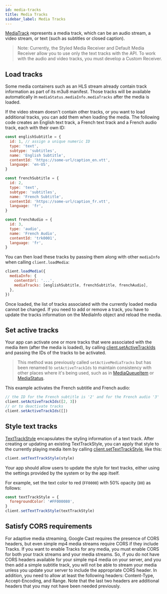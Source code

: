 ```yaml
---
id: media-tracks
title: Media Tracks
sidebar_label: Media Tracks
---
```


[MediaTrack](../api/interfaces/mediatrack) represents a media track, which can be an audio stream, a video stream, or text (such as subtitles or closed caption).

> Note: Currently, the Styled Media Receiver and Default Media Receiver allow you to use only the text tracks with the API. To work with the audio and video tracks, you must develop a Custom Receiver.

## Load tracks

Some media containers such as an HLS stream already contain track information as part of its m3u8 manifest. Those tracks will be available automatically in `mediaStatus.mediaInfo.mediaTracks` after the media is loaded.

If the video stream doesn't contain other tracks, or you want to load additional tracks, you can add them when loading the media. The following code creates an English text track, a French text track and a French audio track, each with their own ID:

```js
const englishSubtitle = {
  id: 1, // assign a unique numeric ID
  type: 'text',
  subtype: 'subtitles',
  name: 'English Subtitle',
  contentId: 'https://some-url/caption_en.vtt',
  language: 'en-US',
}

const frenchSubtitle = {
  id: 2,
  type: 'text',
  subtype: 'subtitles',
  name: 'French Subtitle',
  contentId: 'https://some-url/caption_fr.vtt',
  language: 'fr',
}

const frenchAudio = {
  id: 3,
  type: 'audio',
  name: 'French Audio',
  contentId: 'trk0001',
  language: 'fr',
}
```

You can then load these tracks by passing them along with other `mediaInfo` when calling `client.loadMedia`:

```js
client.loadMedia({
  mediaInfo: {
    contentUrl: '...',
    mediaTracks: [englishSubtitle, frenchSubtitle, frenchAudio],
  },
})
```

Once loaded, the list of tracks associated with the currently loaded media cannot be changed. If you need to add or remove a track, you have to update the tracks information on the MediaInfo object and reload the media.

## Set active tracks

Your app can activate one or more tracks that were associated with the media item (after the media is loaded), by calling [client.setActiveTrackIds](../api/classes/remotemediaclient#setactivetrackids) and passing the IDs of the tracks to be activated.

> This method was previously called `setActiveMediaTracks` but has been renamed to `setActiveTrackIds` to maintain consistency with other places where it's being used, such as in [MediaQueueItem](../api/interfaces/mediaqueueitem#optional-activetrackids) or [MediaStatus](../api/interfaces/mediastatus#optional-activetrackids).

This example activates the French subtitle and French audio:

```js
// the ID for the French subtitle is '2' and for the French audio '3'
client.setActiveTrackIds([2, 3])
// or to deactivate tracks
client.setActiveTrackIds([])
```

## Style text tracks

[TextTrackStyle](../api/interfaces/texttrackstyle) encapsulates the styling information of a text track. After creating or updating an existing TextTrackStyle, you can apply that style to the currently playing media item by calling [client.setTextTrackStyle](../api/classes/remotemediaclient#settexttrackstyle), like this:

```js
client.setTextTrackStyle(style)
```

Your app should allow users to update the style for text tracks, either using the settings provided by the system or by the app itself.

<!-- There is a default style provided, which you can retrieve using:
TODO add as CastContext.getDefaultTextTrackStyle-->

For example, set the text color to red (`FF0000`) with 50% opacity (`80`) as follows:

```js
const textTrackStyle = {
  foregroundColor: '#FF000080',
}
client.setTextTrackStyle(textTrackStyle)
```

<!-- You should register your app to be notified when system-wide closed caption settings are updated. To this end, you need to implement CaptioningManager.CaptioningChangeListener in your app and register this listener by calling:

CaptioningManager.addCaptioningChangeListener(yourChangeListener);

When your app receives a callback that the caption settings have changed, you would then need to extract the new settings and update the style of the text caption for the media that is currently playing by calling [client.setTextTrackStyle](../api/classes/remotemediaclient#settexttrackstyle) and passing in the new style. -->

## Satisfy CORS requirements

For adaptive media streaming, Google Cast requires the presence of CORS headers, but even simple mp4 media streams require CORS if they include Tracks. If you want to enable Tracks for any media, you must enable CORS for both your track streams and your media streams. So, if you do not have CORS headers available for your simple mp4 media on your server, and you then add a simple subtitle track, you will not be able to stream your media unless you update your server to include the appropriate CORS header. In addition, you need to allow at least the following headers: Content-Type, Accept-Encoding, and Range. Note that the last two headers are additional headers that you may not have been needed previously.
